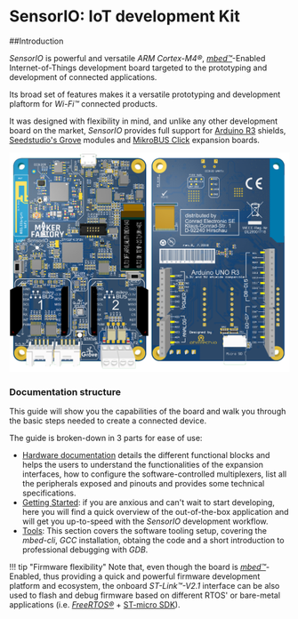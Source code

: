 # SensorIO: IoT development Kit

##Introduction

*SensorIO* is powerful and versatile *ARM Cortex-M4&reg;*, [*mbed&trade;*](https://www.mbed.com)-Enabled Internet-of-Things development board targeted to the prototyping and development of connected applications.



Its broad set of features makes it a versatile prototyping and development plaftorm for *Wi-Fi&trade;* connected products.

It was designed with flexibility in mind, and unlike any other development board on the market, *SensorIO* provides full support for [Arduino R3](https://store.arduino.cc/other-shields/shields) shields, [Seedstudio's Grove](https://www.seeedstudio.com/category/Grove-c-1003.html) modules and [MikroBUS Click](https://www.mikroe.com/click) expansion boards. 



![Board Front-back](../../images/sensorio/SensorIO-Beta-frontBack.png)

### Documentation structure
This guide will show you the capabilities of the board and walk you through the basic steps needed to create a connected device.

The guide is broken-down in 3 parts for ease of use:

* [Hardware documentation](/development-boards/sensorio/hardware-overview) details the different functional blocks and helps the users to understand the functionalities of the expansion interfaces, how to configure the software-controlled multiplexers, list all the peripherals exposed and pinouts and provides some technical specifications.
* [Getting Started](/development-boards/sensorio/getting-started): if you are anxious and can't wait to start developing, here you will find a quick overview of the out-of-the-box application and will get you up-to-speed with the *SensorIO* development workflow.
* [Tools](/development-boards/sensorio/tools): This section covers the software tooling setup, covering the *mbed-cli*, *GCC* installation, obtaing the code and a short introduction to professional debugging with *GDB*.


!!! tip "Firmware flexibility"
	Note that, even though the board is [*mbed&trade;*](https://www.mbed.com)-Enabled, thus providing a quick and powerful firmware development platform and ecosystem, the onboard *ST-Link&trade;-V2.1* interface can be also used to flash and debug firmware based on different RTOS' or bare-metal applications (i.e. [*FreeRTOS&reg;*](https://www.freertos.org/FreeRTOS-Plus/index.shtml) + [ST-micro SDK](https://www.st.com/en/development-tools/stm32-software-development-tools.html)).


